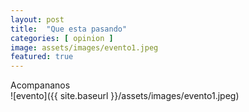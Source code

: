 ```yaml
---
layout: post
title:  "Que esta pasando"
categories: [ opinion ]
image: assets/images/evento1.jpeg
featured: true
---
```




Acompananos  
![evento]({{ site.baseurl }}/assets/images/evento1.jpeg)
